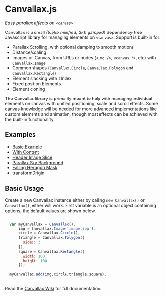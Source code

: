 # Canvallax.js
*Easy parallax effects on `<canvas>`*

Canvallax is a small *(5.5kb minified, 2kb gzipped)* dependency-free Javascript library for managing elements on `<canvas>`. Support is built-in for:

- Parallax Scrolling, with optional damping to smooth motions
- Distance/scaling
- Images on Canvas, from URLs or nodes (`<img />`, `<canvas />`, etc) with `Canvallax.Image`
- Common shapes (`Canvallax.Circle`, `Canvallax.Polygon` and `Canvallax.Rectangle`)
- Element stacking with zIndex
- Fixed position Elements
- Element cloning

The Canvallax library is primarily meant to help with managing individual elements on canvas with unified positioning, scale and scroll effects. Some canvas knowledge will be needed for more advanced implementations like custom elements and animation, though most effects can be achieved with the built-in functionality.


## Examples

- [Basic Example](http://codepen.io/shshaw/pen/EVdzLV)
- [With Content](http://codepen.io/shshaw/pen/ojQvyB)
- [Header Image Slice](http://codepen.io/shshaw/pen/bVQROG)
- [Parallax Sky Background](http://codepen.io/shshaw/pen/ZbExyV)
- [Falling Hexagon Mask](http://codepen.io/shshaw/pen/dYdvww)
- [transformOrigin](http://codepen.io/shshaw/pen/LpMbvZ)


## Basic Usage

Create a new Canvallax instance either by calling `new Canvallax()` or `Canvallax()`, either will work. First variable is an optional object containing options, the default values are shown below.

```javascript

  var myCanvallax = Canvallax(),
      img = Canvallax.Image('image.jpg'),
      circle = Canvallax.Circle(),
      triangle = Canvallax.Polygon({
        sides: 3
      }),
      square = Canvallax.Rectangle({
        width: 100,
        height: 100
      });
  
  myCanvallax.add(img,circle,triangle,square);
  
```

Read the [Canvallax Wiki](https://github.com/shshaw/Canvallax.js/wiki/) for full documentation.
